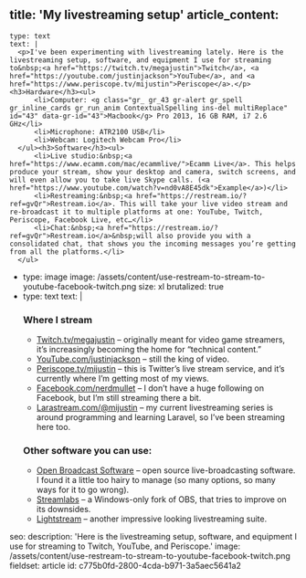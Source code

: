 title: 'My livestreaming setup'
article_content:
  -
    type: text
    text: |
      <p>I've been experimenting with livestreaming lately. Here is the livestreaming setup, software, and equipment I use for streaming to&nbsp;<a href="https://twitch.tv/megajustin">Twitch</a>, <a href="https://youtube.com/justinjackson">YouTube</a>, and <a href="https://www.periscope.tv/mijustin">Periscope</a>.</p><h3>Hardware</h3><ul>
          <li>Computer: <g class="gr_ gr_43 gr-alert gr_spell gr_inline_cards gr_run_anim ContextualSpelling ins-del multiReplace" id="43" data-gr-id="43">Macbook</g> Pro 2013, 16 GB RAM, i7 2.6 GHz</li>
          <li>Microphone: ATR2100 USB</li>
          <li>Webcam: Logitech Webcam Pro</li>
      </ul><h3>Software</h3><ul>
          <li>Live studio:&nbsp;<a href="https://www.ecamm.com/mac/ecammlive/">Ecamm Live</a>. This helps produce your stream, show your desktop and camera, switch screens, and will even allow you to take live Skype calls. (<a href="https://www.youtube.com/watch?v=nd0vA8E45dk">Example</a>)</li>
          <li>Restreaming:&nbsp;<a href="https://restream.io/?ref=gvQr">Restream.io</a>. This will take your live video stream and re-broadcast it to multiple platforms at one: YouTube, Twitch, Periscope, Facebook Live, etc…</li>
          <li>Chat:&nbsp;<a href="https://restream.io/?ref=gvQr">Restream.io</a>&nbsp;will also provide you with a consolidated chat, that shows you the incoming messages you’re getting from all the platforms.</li>
      </ul>
  -
    type: image
    image: /assets/content/use-restream-to-stream-to-youtube-facebook-twitch.png
    size: xl
    brutalized: true
  -
    type: text
    text: |
      <h3>Where I stream</h3><ul>
          <li><a href="https://twitch.tv/megajustin">Twitch.tv/<g class="gr_ gr_38 gr-alert gr_spell gr_inline_cards gr_run_anim ContextualSpelling" id="38" data-gr-id="38">megajustin</g></a>&nbsp;– originally meant for video game streamers, it’s increasingly becoming the home for “technical content.”</li>
          <li><a href="https://youtube.com/justinjackson">YouTube.com/justinjackson</a>&nbsp;– still the king of video.</li>
          <li><a href="https://www.periscope.tv/mijustin/1yNxaXmqOMQJj">Periscope.tv/<g class="gr_ gr_37 gr-alert gr_spell gr_inline_cards gr_run_anim ContextualSpelling ins-del multiReplace" id="37" data-gr-id="37">mijustin</g></a>&nbsp;– this is Twitter’s live stream service, and it’s currently where I’m getting most of my views.</li>
          <li><a href="https://facebook.com/nerdmullet">Facebook.com/nerdmullet</a>&nbsp;–&nbsp;I don’t have a huge following on Facebook, but I’m still streaming there a bit.</li>
          <li><a href="https://larastream.com/@mijustin">Larastream.com/@mijustin</a>&nbsp;– my current livestreaming series is around programming and learning Laravel, so I’ve been streaming here too.</li>
      </ul><h3>Other software you can use:</h3><ul>
          <li><a href="https://obsproject.com/">Open Broadcast Software</a>&nbsp;–&nbsp;open source live-broadcasting software. I found it a little too hairy to manage (so many options, so many ways for it to go wrong).</li>
          <li><a href="https://streamlabs.com/">Streamlabs</a>&nbsp;– a Windows-only fork of OBS, that tries to improve on its downsides.</li>
          <li><a href="https://www.golightstream.com/studio">Lightstream</a>&nbsp;– another impressive looking livestreaming suite.</li>
      </ul>
seo:
  description: 'Here is the livestreaming setup, software, and equipment I use for streaming to Twitch, YouTube, and Periscope.'
  image: /assets/content/use-restream-to-stream-to-youtube-facebook-twitch.png
fieldset: article
id: c775b0fd-2800-4cda-b971-3a5aec5641a2

